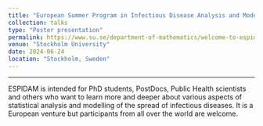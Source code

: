 ```yaml
---
title: "European Summer Program in Infectious Disease Analysis and Modelling"
collection: talks
type: "Poster presentation"
permalink: https://www.su.se/department-of-mathematics/welcome-to-espidam-the-european-summer-program-in-infectious-disease-analysis-and-modelling-1.703719
venue: "Stockholm University"
date: 2024-06-24
location: "Stockholm, Sweden"
---
```








---


ESPIDAM is intended for PhD students, PostDocs, Public Health scientists and others who want to learn more and deeper about various aspects of statistical analysis and modelling of the spread of infectious diseases. It is a European venture but participants from all over the world are welcome.